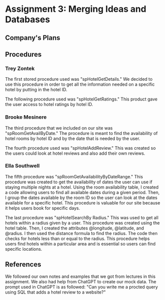 # Assignment 3: Merging Ideas and Databases
## Company's Plans

## Procedures
### Trey Zontek
The first stored procedure used was "spHotelGetDetails." We decided to use this procedure in order to get all the information needed on a specific hotel by putting in the hotel ID.

The following procedure used was "spHotelGetRatings." This product gave the user access to hotel ratings by hotel ID.

### Brooke Mesinere
The third procedure that we included on our site was "spRoomGetAvailByDate." The procedure is meant to find the availability of hotel rooms by hotel ID and by the date that is needed by the user.

The fourth procedure used was "spHotelAddReview." This was created so the users could look at hotel reviews and also add their own reviews.

### Ella Southwell
The fifth procedure was "spRoomGetAvailabilityByDateRange." This procedure was created to get the availability of dates the user can use if staying multiple nights at a hotel. Using the room availability table, I created a code allowing users to find all available dates during a given period. Then, I group the dates available by the room ID so the user can look at the dates available for a specific hotel. This procedure is valuable for our site because it helps users book for specific days.

The last procedure was "spHotelSearchBy Radius." This was used to get all hotels within a radius given by a user. This procedure was created using the hotel table. Then, I created the attributes @longitude, @latitude, and @radius. I then used the distance formula to find the radius. The code then checks for hotels less than or equal to the radius. This procedure helps users find hotels within a particular area and is essential so users can find specific locations.

## References
We followed our own notes and examples that we got from lectures in this assignment. We also had help from ChatGPT to create our mock data. The prompt used in ChatGPT is as followed:
"Can you write me a procted query using SQL that adds a hotel review to a website?"

